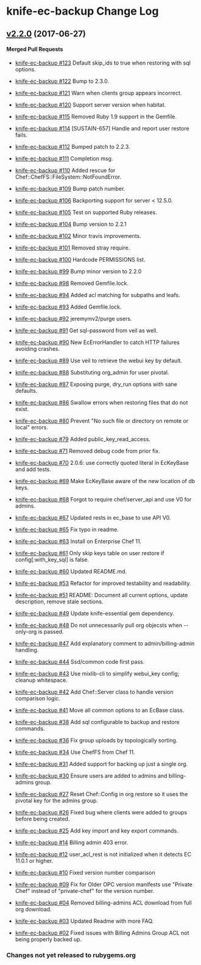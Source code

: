 # knife-ec-backup Change Log

<!-- latest_release 2.2.0 -->
## [v2.2.0](https://github.com/chef/knife-ec-backup/tree/v2.2.0) (2017-06-27)

#### Merged Pull Requests
* [knife-ec-backup #123](https://github.com/chef/knife-ec-backup/pull/123) Default skip_ids to true when restoring with sql options.
* [knife-ec-backup #122](https://github.com/chef/knife-ec-backup/pull/122) Bump to 2.3.0.

* [knife-ec-backup #121](https://github.com/chef/knife-ec-backup/pull/121) Warn when clients group appears incorrect.
* [knife-ec-backup #120](https://github.com/chef/knife-ec-backup/pull/120) Support server version when habitat.
* [knife-ec-backup #115](https://github.com/chef/knife-ec-backup/pull/115) Removed Ruby 1.9 support in the Gemfile.
* [knife-ec-backup #114](https://github.com/chef/knife-ec-backup/pull/114) [SUSTAIN-657] Handle and report user restore fails.
* [knife-ec-backup #112](https://github.com/chef/knife-ec-backup/pull/112) Bumped patch to 2.2.3.

* [knife-ec-backup #111](https://github.com/chef/knife-ec-backup/pull/111) Completion msg.
* [knife-ec-backup #110](https://github.com/chef/knife-ec-backup/pull/110) Added rescue for Chef::ChefFS::FileSystem::NotFoundError.
* [knife-ec-backup #109](https://github.com/chef/knife-ec-backup/pull/109) Bump patch number.
* [knife-ec-backup #106](https://github.com/chef/knife-ec-backup/pull/106) Backporting support for server < 12.5.0.
* [knife-ec-backup #105](https://github.com/chef/knife-ec-backup/pull/105) Test on supported Ruby releases.
* [knife-ec-backup #104](https://github.com/chef/knife-ec-backup/pull/104) Bump version to 2.2.1

* [knife-ec-backup #102](https://github.com/chef/knife-ec-backup/pull/102) Minor travis improvements.
* [knife-ec-backup #101](https://github.com/chef/knife-ec-backup/pull/101) Removed stray require.
* [knife-ec-backup #100](https://github.com/chef/knife-ec-backup/pull/100) Hardcode PERMISSIONS list.
* [knife-ec-backup #99](https://github.com/chef/knife-ec-backup/pull/99) Bump minor version to 2.2.0

* [knife-ec-backup #98](https://github.com/chef/knife-ec-backup/pull/98) Removed Gemfile.lock.
* [knife-ec-backup #94](https://github.com/chef/knife-ec-backup/pull/94) Added acl matching for subpaths and leafs.
* [knife-ec-backup #93](https://github.com/chef/knife-ec-backup/pull/93) Added Gemfile.lock.
* [knife-ec-backup #92](https://github.com/chef/knife-ec-backup/pull/92) jeremymv2/purge users.
* [knife-ec-backup #91](https://github.com/chef/knife-ec-backup/pull/91) Get sql-password from veil as well.
* [knife-ec-backup #90](https://github.com/chef/knife-ec-backup/pull/90) New EcErrorHandler to catch HTTP failures avoiding crashes.
* [knife-ec-backup #89](https://github.com/chef/knife-ec-backup/pull/89) Use veil to retrieve the webui key by default.
* [knife-ec-backup #88](https://github.com/chef/knife-ec-backup/pull/88) Substituting org_admin for user pivotal.
* [knife-ec-backup #87](https://github.com/chef/knife-ec-backup/pull/87) Exposing purge, dry_run options with sane defaults.
* [knife-ec-backup #86](https://github.com/chef/knife-ec-backup/pull/86) Swallow errors when restoring files that do not exist.
* [knife-ec-backup #80](https://github.com/chef/knife-ec-backup/pull/80) Prevent "No such file or directory on remote or local" errors.
* [knife-ec-backup #79](https://github.com/chef/knife-ec-backup/pull/79) Added public_key_read_access.
* [knife-ec-backup #71](https://github.com/chef/knife-ec-backup/pull/71) Removed debug code from prior fix.
* [knife-ec-backup #70](https://github.com/chef/knife-ec-backup/pull/70) 2.0.6: use correctly quoted literal in EcKeyBase and add tests.
* [knife-ec-backup #69](https://github.com/chef/knife-ec-backup/pull/69) Make EcKeyBase aware of the new location of db keys.
* [knife-ec-backup #68](https://github.com/chef/knife-ec-backup/pull/68) Forgot to require chef/server_api and use V0 for admins.
* [knife-ec-backup #67](https://github.com/chef/knife-ec-backup/pull/67) Updated rests in ec_base to use API V0.
* [knife-ec-backup #65](https://github.com/chef/knife-ec-backup/pull/65) Fix typo in readme.
* [knife-ec-backup #63](https://github.com/chef/knife-ec-backup/pull/63) Install on Enterprise Chef 11.
* [knife-ec-backup #61](https://github.com/chef/knife-ec-backup/pull/61) Only skip keys table on user restore if config[:with_key_sql] is false.
* [knife-ec-backup #60](https://github.com/chef/knife-ec-backup/pull/60) Updated README.md.
* [knife-ec-backup #53](https://github.com/chef/knife-ec-backup/pull/53) Refactor for improved testability and readability.
* [knife-ec-backup #51](https://github.com/chef/knife-ec-backup/pull/51) README: Document all current options, update description, remove stale sections.
* [knife-ec-backup #49](https://github.com/chef/knife-ec-backup/pull/49) Update knife-essential gem dependency.
* [knife-ec-backup #48](https://github.com/chef/knife-ec-backup/pull/48) Do not unnecessarily pull org objecsts when --only-org is passed.
* [knife-ec-backup #47](https://github.com/chef/knife-ec-backup/pull/47) Add explanatory comment to admin/billing-admin handling.
* [knife-ec-backup #44](https://github.com/chef/knife-ec-backup/pull/44) Ssd/common code first pass.
* [knife-ec-backup #43](https://github.com/chef/knife-ec-backup/pull/43) Use mixlib-cli to simplify webui_key config; cleanup whitespace.
* [knife-ec-backup #42](https://github.com/chef/knife-ec-backup/pull/42) Add Chef::Server class to handle version comparison logic.
* [knife-ec-backup #41](https://github.com/chef/knife-ec-backup/pull/41) Move all common options to an EcBase class.
* [knife-ec-backup #38](https://github.com/chef/knife-ec-backup/pull/38) Add sql configurable to backup and restore commands.
* [knife-ec-backup #36](https://github.com/chef/knife-ec-backup/pull/36) Fix group uploads by topologically sorting.
* [knife-ec-backup #34](https://github.com/chef/knife-ec-backup/pull/34) Use ChefFS from Chef 11.
* [knife-ec-backup #31](https://github.com/chef/knife-ec-backup/pull/31) Added support for backing up just a single org.
* [knife-ec-backup #30](https://github.com/chef/knife-ec-backup/pull/30) Ensure users are added to admins and billing-admins group.
* [knife-ec-backup #27](https://github.com/chef/knife-ec-backup/pull/27) Reset Chef::Config in org restore so it uses the pivotal key for the admins group.
* [knife-ec-backup #26](https://github.com/chef/knife-ec-backup/pull/26) Fixed bug where clients were added to groups before being created.
* [knife-ec-backup #25](https://github.com/chef/knife-ec-backup/pull/25) Add key import and key export commands.
* [knife-ec-backup #14](https://github.com/chef/knife-ec-backup/pull/14) Billing admin 403 error.
* [knife-ec-backup #12](https://github.com/chef/knife-ec-backup/pull/12) user_acl_rest is not initialized when it detects EC 11.0.1 or higher.
* [knife-ec-backup #10](https://github.com/chef/knife-ec-backup/pull/10) Fixed version number comparison
* [knife-ec-backup #09](https://github.com/chef/knife-ec-backup/pull/9) Fix for Older OPC version manifests use "Private Chef" instead of "private-chef" for the version number.
* [knife-ec-backup #04](https://github.com/chef/knife-ec-backup/pull/4) Removed billing-admins ACL download from full org download.
* [knife-ec-backup #03](https://github.com/chef/knife-ec-backup/pull/3) Updated Readme with more FAQ.
* [knife-ec-backup #02](https://github.com/chef/knife-ec-backup/pull/2) Fixed issues with Billing Admins Group ACL not being properly backed up.
<!-- latest_release -->

<!-- release_rollup -->
### Changes not yet released to rubygems.org
<!-- release_rollup -->
